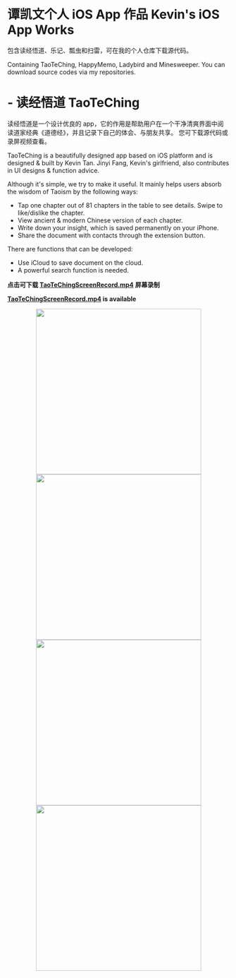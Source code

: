 # 谭凯文个人 iOS App 作品 Kevin's iOS App Works

包含读经悟道、乐记、瓢虫和扫雷，可在我的个人仓库下载源代码。

Containing TaoTeChing, HappyMemo, Ladybird and Minesweeper. You can download source codes via my repositories.

# - 读经悟道 TaoTeChing
读经悟道是一个设计优良的 app，它的作用是帮助用户在一个干净清爽界面中阅读道家经典《道德经》，并且记录下自己的体会、与朋友共享。
您可下载源代码或录屏视频查看。

TaoTeChing is a beautifully designed app based on iOS platform and is designed & built by Kevin Tan. Jinyi Fang, Kevin's girlfriend, also contributes in UI designs & function advice.

Although it's simple, we try to make it useful. It mainly helps users absorb the wisdom of Taoism by the following ways:

* Tap one chapter out of 81 chapters in the table to see details. Swipe to like/dislike the chapter.
* View ancient & modern Chinese version of each chapter.
* Write down your insight, which is saved permanently on your iPhone.
* Share the document with contacts through the extension button.

There are functions that can be developed:
* Use iCloud to save document on the cloud.
* A powerful search function is needed.

**点击可下载 [TaoTeChingScreenRecord.mp4](https://github.com/KevinJinyi/TaoTeChing/raw/master/TaoTeChingScreenRecord.mp4) 屏幕录制**

**[TaoTeChingScreenRecord.mp4](https://github.com/KevinJinyi/TaoTeChing/raw/master/TaoTeChingScreenRecord.mp4) is available**

<div align=center><img width="375" src="https://raw.githubusercontent.com/KevinJinyi/TaoTeChing/master/IMG_0319.PNG"/></div>

<div align=center><img width="375" src="https://raw.githubusercontent.com/KevinJinyi/TaoTeChing/master/IMG_0304.PNG"/></div>

<div align=center><img width="375" src="https://raw.githubusercontent.com/KevinJinyi/TaoTeChing/master/IMG_0305.PNG"/></div>

<div align=center><img width="375" src="https://raw.githubusercontent.com/KevinJinyi/TaoTeChing/master/IMG_0306.PNG"/></div>



